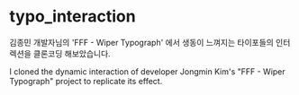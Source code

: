 # typo_interaction

김종민 개발자님의 'FFF - Wiper Typograph' 에서 생동이 느껴지는 타이포들의 인터렉션을 클론코딩 해보았습니다.

I cloned the dynamic interaction of developer Jongmin Kim's "FFF - Wiper Typograph" project to replicate its effect.
